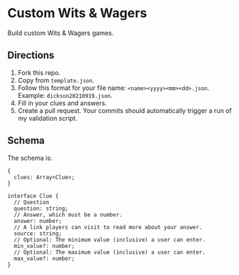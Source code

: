# Custom Wits & Wagers

Build custom Wits & Wagers games.

## Directions

1. Fork this repo.
1. Copy from `template.json`.
1. Follow this format for your file name: `<name><yyyy><mm><dd>.json`. Example: `dickson20210919.json`.
1. Fill in your clues and answers.
1. Create a pull request. Your commits should automatically trigger a run of
   my validation script.

## Schema

The schema is:

```
{
  clues: Array<Clue>;
}
```

```
interface Clue {
  // Question
  question: string;
  // Answer, which must be a number.
  answer: number;
  // A link players can visit to read more about your answer.
  source: string;
  // Optional: The minimum value (inclusive) a user can enter.
  min_value?: number;
  // Optional: The maximum value (inclusive) a user can enter.
  max_value?: number;
}
```
